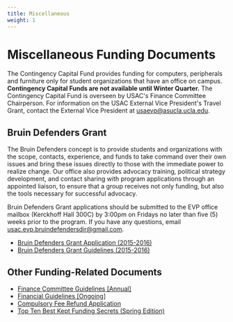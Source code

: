 ```yaml
---
title: Miscellaneous
weight: 1
---
```


# Miscellaneous Funding Documents

The Contingency Capital Fund provides funding for computers, peripherals
and furniture only for student organizations that have an office on
campus. **<span class="underline">Contingency Capital Funds are not
available until Winter Quarter.</span>** The Contingency Capital Fund is
overseen by USAC's Finance Committee Chairperson. For information on the
USAC External Vice President's Travel Grant, contact the External Vice
President at <usaevp@asucla.ucla.edu>.

## Bruin Defenders Grant

The Bruin Defenders concept is to provide students and organizations
with the scope, contacts, experience, and funds to take command over
their own issues and bring these issues directly to those with the
immediate power to realize change. Our office also provides advocacy
training, political strategy development, and contact sharing with
program applications through an appointed liaison, to ensure that a
group receives not only funding, but also the tools necessary for
successful advocacy.

Bruin Defenders Grant applications should be submitted to the EVP office
mailbox (Kerckhoff Hall 300C) by 3:00pm on Fridays no later than five
(5) weeks prior to the program. If you have any questions, email
<usac.evp.bruindefendersdir@gmail.com>.

-   [Bruin Defenders Grant Application
    (2015-2016) ](docs/bruindefendersgrantapplication.docx)
-   [Bruin Defenders Grant Guidelines
    (2015-2016)](docs/bruindefendersgrantguidelines.pdf)

## Other Funding-Related Documents

-   [Finance Committee Guidelines
    \[Annual\] ](docs/Finance%20Committee%20Guidelines%202019-2020.pdf)
-   [Financial Guidelines
    \[Ongoing\] ](docs/USA%20Financial%20Guidelines%20-%20UPDATED%206.27.19.pdf)
-   [Compulsory Fee Refund
    Application ](docs/app_compulsory_refund.doc)
-   [Top Ten Best Kept Funding Secrets (Spring
    Edition) ](docs/fundingsecrets.pdf)
